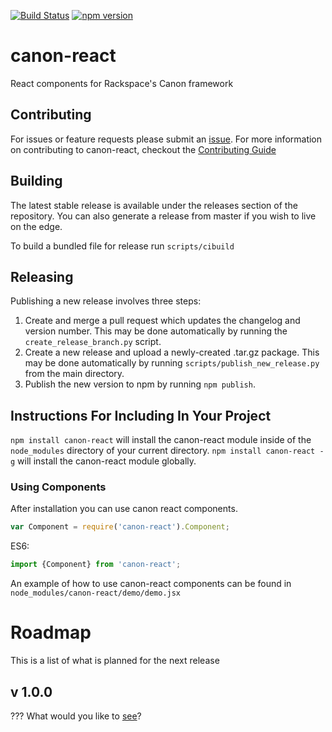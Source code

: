 [![Build Status](https://travis-ci.org/rackerlabs/canon-react.svg)](https://travis-ci.org/rackerlabs/canon-react)
[![npm version](https://badge.fury.io/js/canon-react.svg)](http://badge.fury.io/js/canon-react)

# canon-react
React components for Rackspace's Canon framework

## Contributing
For issues or feature requests please submit an [issue](https://github.com/rackerlabs/canon-react/issues). For more information on contributing to canon-react, checkout the [Contributing Guide](CONTRIBUTING.md)

## Building
The latest stable release is available under the releases section of the repository. You can also generate a release from master if you wish to live on the edge.

To build a bundled file for release run `scripts/cibuild`

## Releasing
Publishing a new release involves three steps:
1. Create and merge a pull request which updates the changelog and version number. This may be done automatically by running the `create_release_branch.py` script.
2. Create a new release and upload a newly-created .tar.gz package. This may be done automatically by running `scripts/publish_new_release.py` from the main directory.
3. Publish the new version to npm by running `npm publish`.

## Instructions For Including In Your Project
`npm install canon-react` will install the canon-react module inside of the `node_modules` directory of your current directory. `npm install canon-react -g` will install the canon-react module globally.

### Using Components
After installation you can use canon react components.

```javascript
var Component = require('canon-react').Component;
```

ES6:

```javascript
import {Component} from 'canon-react';
```

An example of how to use canon-react components can be found in `node_modules/canon-react/demo/demo.jsx`

# Roadmap
This is a list of what is planned for the next release
## v 1.0.0
??? What would you like to [see](https://github.com/rackerlabs/canon-react/issues/new)?
